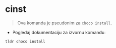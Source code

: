 # cinst

> Ova komanda je pseudonim za `choco install`.

- Pogledaj dokumentaciju za izvornu komandu:

`tldr choco install`
